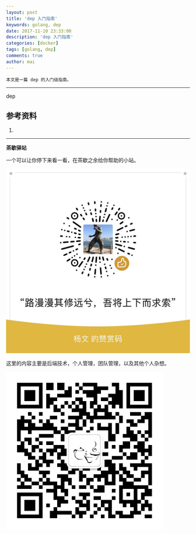 ```yaml
---
layout: post
title: 'dep 入门指南'
keywords: golang, dep
date: 2017-11-10 23:33:00
description: 'dep 入门指南'
categories: [docker]
tags: [golang, dep]
comments: true
author: mai
---
```


    本文是一篇 dep 的入门级指南。

----

dep

## 参考资料 ##

1. 

----

**茶歇驿站**

一个可以让你停下来看一看，在茶歇之余给你帮助的小站。

![打赏](https://raw.githubusercontent.com/yangwenmai/maiyang.me/master/blog/money.jpg)

这里的内容主要是后端技术，个人管理，团队管理，以及其他个人杂想。

![茶歇驿站二维码](https://raw.githubusercontent.com/yangwenmai/maiyang.me/master/blog/tech_tea.jpg)
